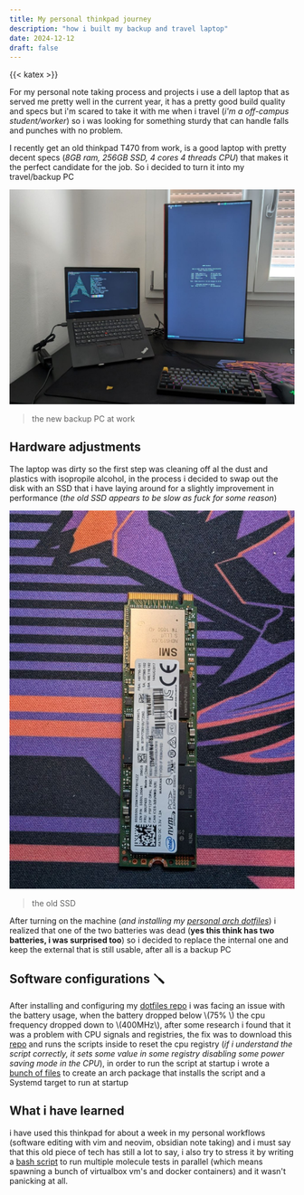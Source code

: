 ```yaml
---
title: My personal thinkpad journey
description: "how i built my backup and travel laptop"
date: 2024-12-12
draft: false
---
```

{{< katex >}}

For my personal note taking process and projects i use a dell laptop that as served me pretty well in the current year, it has a pretty good build quality and specs but i'm scared to take it with me when i travel (*i'm a off-campus student/worker*) so i was looking for something sturdy that can handle falls and punches with no problem.

I recently get an old thinkpad T470 from work, is a good laptop with pretty decent specs (*8GB ram, 256GB SSD, 4 cores 4 threads CPU*) that makes it the perfect candidate for the job. So i decided to turn it into my travel/backup PC

![](thinkpad.png)
> the new backup PC at work

## Hardware adjustments

The laptop was dirty so the first step was cleaning off al the dust and plastics with isopropile alcohol, in the process i decided to swap out the disk with an SSD that i have laying around for a slightly improvement in performance (*the old SSD appears to be slow as fuck for some reason*)

![](old_ssd.png)
> the old SSD

After turning on the machine (*and  installing my [personal arch dotfiles](https://github.com/carnivuth/scripts)*) i realized that one of the two batteries was dead (**yes this think has two batteries, i was surprised too**) so i decided to replace the internal one and keep the external that is still usable, after all is a backup PC

## Software configurations 🪛

After installing and configuring my [dotfiles repo](https://github.com/carnivuth/scripts) i was facing an issue with the battery usage, when the battery dropped below \\(75% \\) the cpu frequency dropped down to \\(400MHz\\), after some research i found that it was a problem with CPU signals and registries, the fix was to download this [repo](https://github.com/yyearth/turnoff-BD-PROCHOT) and runs the scripts inside to reset the cpu registry (*if i understand the script correctly, it sets some value in some registry disabling some power saving mode in the CPU*), in order to run the script at startup i wrote a [bunch of files](https://github.com/carnivuth/fix_thinkpad_battery) to create an arch package that installs the script and a Systemd target to run at startup

## What i have learned

i have used this thinkpad for about a week in my personal workflows (software editing with vim and neovim, obsidian note taking) and i must say that this old piece of tech has still a lot to say, i also try to stress it by writing a [bash script](https://github.com/carnivuth/labcraft/blob/main/scripts/test_all.sh#L5) to run multiple molecule tests in parallel (which means spawning a bunch of virtualbox vm's and docker containers) and it wasn't panicking at all.
